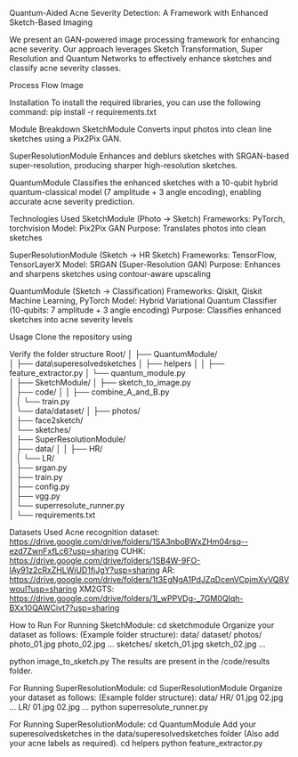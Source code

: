 Quantum-Aided Acne Severity Detection: A Framework with Enhanced Sketch-Based Imaging

We present an GAN-powered image processing framework for enhancing acne severity. Our approach leverages Sketch Transformation, Super Resolution and Quantum Networks to effectively enhance sketches and classify acne severity classes.

Process Flow
Image

Installation
To install the required libraries, you can use the following command:
pip install -r requirements.txt

Module Breakdown
SketchModule
Converts input photos into clean line sketches using a Pix2Pix GAN.

SuperResolutionModule
Enhances and deblurs sketches with SRGAN-based super-resolution, producing sharper high-resolution sketches.

QuantumModule
Classifies the enhanced sketches with a 10-qubit hybrid quantum-classical model (7 amplitude + 3 angle encoding), enabling accurate acne severity prediction.

Technologies Used
SketchModule (Photo → Sketch)
    Frameworks: PyTorch, torchvision
    Model: Pix2Pix GAN
    Purpose: Translates photos into clean sketches

SuperResolutionModule (Sketch → HR Sketch)
    Frameworks: TensorFlow, TensorLayerX
    Model: SRGAN (Super-Resolution GAN)
    Purpose: Enhances and sharpens sketches using contour-aware upscaling

QuantumModule (Sketch → Classification)
    Frameworks: Qiskit, Qiskit Machine Learning, PyTorch
    Model: Hybrid Variational Quantum Classifier (10-qubits: 7 amplitude + 3 angle encoding)
    Purpose: Classifies enhanced sketches into acne severity levels

Usage
Clone the repository using

Verify the folder structure
Root/
│
├── QuantumModule/                
│   ├── data\superesolvedsketches
│   ├── helpers
│   │   ├── feature_extractor.py
│   └── quantum_module.py                              
│
├── SketchModule/ 
│   ├── sketch_to_image.py                
│   ├── code/
│   │   ├── combine_A_and_B.py    
│   │   └── train.py              
│   └── data/dataset/
│       ├── photos/    
│       ├── face2sketch/             
│       └── sketches/             
│
├── SuperResolutionModule/        
│   ├── data/
│   │   ├── HR/                   
│   │   └── LR/                   
│   ├── srgan.py                  
│   ├── train.py     
│   ├── config.py  
│   ├── vgg.py                
│   └── superresolute_runner.py   
│
└── requirements.txt              

Datasets Used
    Acne recognition dataset: https://drive.google.com/drive/folders/1SA3nboBWxZHm04rsq--ezd7ZwnFxfLc6?usp=sharing
    CUHK: https://drive.google.com/drive/folders/1SB4W-9FO-IAy91z2cRxZHLWiUD1fjJgY?usp=sharing
    AR: https://drive.google.com/drive/folders/1t3EgNgA1PdJZqDcenVCpjmXvVQ8VwouI?usp=sharing
    XM2GTS: https://drive.google.com/drive/folders/1l_wPPVDg-_7GM0QIqh-BXx10QAWCivt7?usp=sharing

How to Run
For Running SketchModule:
cd sketchmodule
Organize your dataset as follows: (Example folder structure):
data/
              dataset/
                photos/
                   photo_01.jpg
                   photo_02.jpg
                   ...
                sketches/
                   sketch_01.jpg
                   sketch_02.jpg
                    ...

python image_to_sketch.py
The results are present in the /code/results folder.

For Running SuperResolutionModule:
cd SuperResolutionModule
Organize your dataset as follows: (Example folder structure):
data/
              HR/
                   01.jpg
                   02.jpg
                   ...
              LR/
                   01.jpg
                   02.jpg
                    ...
python superresolute_runner.py

For Running SuperResolutionModule:
cd QuantumModule
Add your superesolvedsketches in the data/superesolvedsketches folder (Also add your acne labels as required).
cd helpers
python feature_extractor.py


